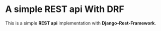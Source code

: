 # A simple REST api With DRF

This is a simple  **REST api** implementation with **Django-Rest-Framework**.
